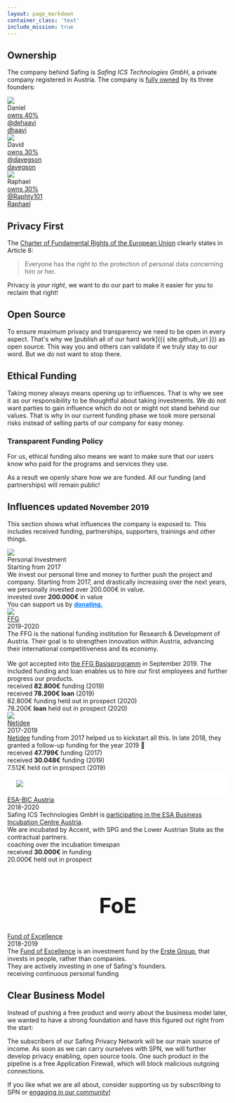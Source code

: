 ```yaml
---
layout: page_markdown
container_class: 'text'
include_mission: true
---
```


<h2 id="ownership">Ownership</h2>

<p>
  The company behind Safing is <em>Safing ICS Technologies GmbH</em>, a private company registered in Austria. The company is <a href="{{ site.company_agreement_url }}" target="\_blank">fully owned</a> by its three founders:
</p>

<div class="nine wide column">
  <div class="ui three fluid cards middle lowered">
    <div class="card">
      <div class="image">
        <img src="{{ site.assets_url }}img/profiles/dhaavi.jpg">
      </div>
      <div class="content">
        <div class="ui small header">
          Daniel
        </div>
        <div class="ui small list">
          <a href="{{ site.company_agreement_url }}" target="\_blank">
            <div class="item">
              <div class="content">
                <i class="file contract icon"></i>
                owns 40%
              </div>
            </div>
          </a>
        </div>
        <div class="ui list">
          <a href="https://twitter.com/dehaavi" target="\_blank">
            <div class="item">
              <div class="content">
                <i class="twitter icon"></i>
                @dehaavi
              </div>
            </div>
          </a>
          <a href="https://github.com/dhaavi" target="\_blank">
            <div class="item">
              <div class="content">
                <i class="github black icon"></i>
                dhaavi
              </div>
            </div>
          </a>
        </div>
      </div>
    </div>
    <div class="card">
      <div class="image">
        <img src="{{ site.assets_url }}img/profiles/davegson.jpeg">
      </div>
      <div class="content">
        <div class="ui small header">
          David
        </div>
        <div class="ui small list">
          <a href="{{ site.company_agreement_url }}" target="\_blank">
            <div class="item">
              <div class="content">
                <i class="file contract icon"></i>
                owns 30%
              </div>
            </div>
          </a>
        </div>
        <div class="ui list">
          <a href="https://twitter.com/davegson" target="\_blank">
            <div class="item">
              <div class="content">
                <i class="twitter icon"></i>
                @davegson
              </div>
            </div>
          </a>
          <a href="https://github.com/davegson" target="\_blank">
            <div class="item">
              <div class="content">
                <i class="github black icon"></i>
                davegson
              </div>
            </div>
          </a>
        </div>
      </div>
    </div>
    <div class="card">
      <div class="image">
        <img src="{{ site.assets_url }}img/profiles/raphty.jpg">
      </div>
      <div class="content">
        <div class="ui small header">
          Raphael
        </div>
        <div class="ui small list">
          <a href="{{ site.company_agreement_url }}" target="\_blank">
            <div class="item">
              <div class="content">
                <i class="file contract icon"></i>
                owns 30%
              </div>
            </div>
          </a>
        </div>
        <div class="ui list">
          <a href="https://twitter.com/Raphty101" target="\_blank">
            <div class="item">
              <div class="content">
                <i class="twitter icon" style="margin: 0;"></i>
                @Raphty101
              </div>
            </div>
          </a>
          <a href="https://www.linkedin.com/in/raphael-fiedler-808a7441" target="\_blank">
            <div class="item">
              <div class="content">
                <i class="linkedin black icon"></i>
                Raphael
              </div>
            </div>
          </a>
        </div>
      </div>
    </div>
  </div>
</div>

<div class="margin-top-40"></div>

## Privacy First

The [Charter of Fundamental Rights of the European Union](https://eur-lex.europa.eu/legal-content/EN/TXT/PDF/?uri=CELEX:12012P/TXT&from=EN) clearly states in Article 8:

<blockquote>
  <p class="text-light">
    Everyone has the right to the protection of personal data concerning him or her.
  </p>
</blockquote>

Privacy is *your right*, we want to do our part to make it easier for you to reclaim that right!

## Open Source

To ensure maximum privacy and transparency we need to be open in every aspect. That's why we [publish all of our hard work]({{ site.github_url }}) as open source. This way you and others can validate if we truly stay to our word. But we do not want to stop there.

## Ethical Funding

Taking money always means opening up to influences. That is why we see it as our responsibility to be thoughtful about taking investments. We do not want parties to gain influence which do not or might not stand behind our values. That is why in our current funding phase we took more personal risks instead of selling parts of our company for easy money.

### Transparent Funding Policy

For us, ethical funding also means we want to make sure that our users know who paid for the programs and services they use.

As a result we openly share how we are funded. All our funding (and partnerships) will remain public!

<h2 id="influences">Influences <small class="text-lighter">updated November 2019</small></h2>

<p>This section shows what influences the company is exposed to. This includes received funding, partnerships, supporters, trainings and other things.</p>

<div class="ui two stackable cards" id="funding-cards">
  <!-- Personal Investment card -->
  <div class="ui card">
    <div class="image">
      <img src="{{ site.assets_url }}img/logo_v3_name_dark.svg">
    </div>
    <div class="content">
      <div class="header">Personal Investment</div>
      <div class="meta">
        <span class="date">Starting from 2017</span>
      </div>
      <div class="description">
        We invest our personal time and money to further push the project and company. Starting from 2017, and drastically increasing over the next years, we personally invested over 200.000€ in value.
      </div>
    </div>
    <div class="extra content">
      <i class="green money icon"></i>invested over <b>200.000€</b> in value
      <div class="margin-top-10"></div>
      <i class="blue clock icon"></i>You can support us by <a href="/donate/" style="color: #0078ff;"><b>donating.</b></a>
    </div>
  </div>

  <!-- FFG card -->
  <div class="ui card">
    <div class="image">
      <img src="{{ site.img_url }}external-logos/ffg_color.png">
    </div>
    <div class="content">
      <a class="header" href="https://www.ffg.at/">FFG</a>
      <div class="meta">
        <span class="date">2019-2020</span>
      </div>
      <div class="description">
        The FFG is the national funding institution for Research & Development of Austria. Their goal is to strengthen innovation within Austria, advancing their international competitiveness and its economy.<br/><br/>
        We got accepted into <a href="https://www.ffg.at/programm/basisprogramm">the FFG Basisprogramm</a> in September 2019. The included funding and loan enables us to hire our first employees and further progress our products.
      </div>
    </div>
    <div class="extra content">
        <i class="green money icon"></i> received <b>82.800€</b> funding (2019)
        <div class="margin-top-10"></div>
        <i class="green money icon"></i> received <b>78.200€ loan</b> (2019)
        <div class="margin-top-10"></div>
        <i class="blue clock icon"></i>82.800€ funding held out in prospect (2020)
        <div class="margin-top-10"></div>
        <i class="blue clock icon"></i>78.200€ <b>loan</b> held out in prospect (2020)
    </div>
  </div>

  <!-- Netidee card -->
  <div class="ui card">
    <div class="image">
      <img src="{{ site.img_url }}external-logos/netidee.png">
    </div>
    <div class="content">
      <a class="header" href="https://www.netidee.at/">Netidee</a>
      <div class="meta">
        <span class="date">2017-2019</span>
      </div>
      <div class="description">
        <a href="https://www.netidee.at/">Netidee</a> funding from 2017 helped us to kickstart all this. In late 2018, they granted a follow-up funding for the year 2019 🎉
      </div>
    </div>
    <div class="extra content">
        <i class="green money icon"></i> received <b>47.799€</b> funding (2017)
        <div class="margin-top-10"></div>
        <i class="green money icon"></i> received <b>30.048€</b> funding (2019)
        <div class="margin-top-10"></div>
        <i class="blue clock icon"></i>7.512€ held out in prospect (2019)
    </div>
  </div>

  <!-- ESA-BIC card -->
  <div class="ui card">
    <div class="image" style="padding: 20px; background-color: white;">
      <img src="{{ site.img_url }}external-logos/esa-bic_austria.svg">
    </div>
    <div class="content">
      <a class="header" href="/esa-bic/">ESA-BIC Austria</a>
      <div class="meta">
        <span class="date">2018-2020</span>
      </div>
      <div class="description">
        Safing ICS Technologies GmbH is <a href="/esa-bic/">participating in the ESA Business Incubation Centre Austria</a>.<br>
        We are incubated by Accent, with SPG and the Lower Austrian State as the contractual partners.
      </div>
    </div>
    <div class="extra content">
        <i class="grey user icon"></i> coaching over the incubation timespan
        <div class="margin-top-10"></div>
        <i class="green money icon"></i> received <b>30.000€</b> in funding
        <div class="margin-top-10"></div>
        <i class="blue clock icon"></i>20.000€ held out in prospect
    </div>
  </div>

  <!-- Fund of Excellence -->
  <div class="ui card">
    <div class="header">
      <h1 style="font-size: 3rem; text-align: center;">FoE</h1>
    </div>
    <div class="content">
      <a class="header" href="https://www.fundofexcellence.com/">Fund of Excellence</a>
      <div class="meta">
        <span class="date">2018-2019</span>
      </div>
      <div class="description">
        The <a href="https://www.fundofexcellence.com/">Fund of Excellence</a> is an investment fund by the <a href="https://www.erstegroup.com/en/home">Erste Group</a>, that invests in people, rather than companies.<br>
        They are actively investing in one of Safing's founders.
      </div>
    </div>
    <div class="extra content">
        <i class="green money icon"></i> receiving continuous personal funding
    </div>
  </div>

  <!-- Accent -->
  <!-- Science Park Graz -->
  <!-- YC Startup School -->

</div>

## Clear Business Model

Instead of pushing a free product and worry about the business model later, we wanted to have a strong foundation and have this figured out right from the start:

The subscribers of our Safing Privacy Network will be our main source of income. As soon as we can carry ourselves with SPN, we will further develop privacy enabling, open source tools. One such product in the pipeline is a free Application Firewall, which will block malicious outgoing connections.

<p>If you like what we are all about, consider supporting us by subscribing to SPN or <a href="{{ site.reddit_url }}">engaging in our community!</a>

<div class="margin-top-80"></div>
